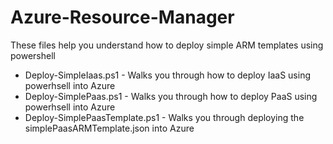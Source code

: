 # Azure-Resource-Manager
These files help you understand how to deploy simple ARM templates using powershell


* Deploy-SimpleIaas.ps1 - Walks you through how to deploy IaaS using powerhsell into Azure
* Deploy-SimplePaas.ps1 - Walks you through how to deploy PaaS using powerhsell into Azure 
* Deploy-SimplePaasTemplate.ps1 - Walks you through deploying the simplePaasARMTemplate.json into Azure 
